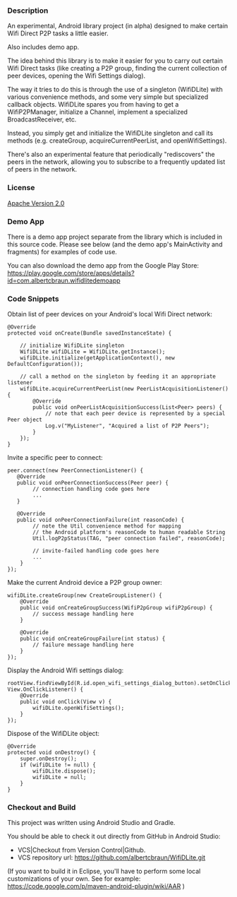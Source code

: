 
### Description
An experimental, Android library project (in alpha) designed to make certain Wifi Direct P2P tasks a little easier.

Also includes demo app.

The idea behind this library is to make it easier for you to carry out certain Wifi Direct tasks (like creating a P2P group,  finding the current collection of peer devices, opening the Wifi Settings dialog). 

The way it tries to do this is through the use of a singleton (WifiDLite) with various convenience methods, and some very simple but specialized callback objects. WifiDLite spares you from having to get a WifiP2PManager, initialize a Channel, implement a specialized BroadcastReceiver, etc. 

Instead, you simply get and initialize the WifiDLite singleton and call its methods (e.g. createGroup, acquireCurrentPeerList, and openWifiSettings). 

There's also an experimental feature that periodically "rediscovers" the peers in the network, allowing you to subscribe to a frequently updated list of peers in the network. 

### License
[Apache Version 2.0](http://www.apache.org/licenses/LICENSE-2.0.html)

### Demo App
There is a demo app project separate from the library which is included in this source code. Please see below (and the demo app's MainActivity and fragments) for examples of code use.

You can also download the demo app from the Google Play Store:
https://play.google.com/store/apps/details?id=com.albertcbraun.wifidlitedemoapp

### Code Snippets

Obtain list of peer devices on your Android's local Wifi Direct network:

    @Override
    protected void onCreate(Bundle savedInstanceState) {

        // initialize WifiDLite singleton
        WifiDLite wifiDLite = WifiDLite.getInstance();
        wifiDLite.initialize(getApplicationContext(), new DefaultConfiguration());

        // call a method on the singleton by feeding it an appropriate listener
        wifiDLite.acquireCurrentPeerList(new PeerListAcquisitionListener() {
            @Override
            public void onPeerListAcquisitionSuccess(List<Peer> peers) {
                // note that each peer device is represented by a special Peer object
                Log.v("MyListener", "Acquired a list of P2P Peers");
            }
        });
    }

Invite a specific peer to connect:

    peer.connect(new PeerConnectionListener() {
       @Override
       public void onPeerConnectionSuccess(Peer peer) {
            // connection handling code goes here
            ...
       }

       @Override
       public void onPeerConnectionFailure(int reasonCode) {
            // note the Util convenience method for mapping
            // the Android platform's reasonCode to human readable String
            Util.logP2pStatus(TAG, "peer connection failed", reasonCode);

            // invite-failed handling code goes here
            ...
        }
    });

Make the current Android device a P2P group owner:

    wifiDLite.createGroup(new CreateGroupListener() {
        @Override
        public void onCreateGroupSuccess(WifiP2pGroup wifiP2pGroup) {
            // success message handling here
        }

        @Override
        public void onCreateGroupFailure(int status) {
            // failure message handling here
        }
    });

Display the Android Wifi settings dialog:

    rootView.findViewById(R.id.open_wifi_settings_dialog_button).setOnClickListener(new View.OnClickListener() {
        @Override
        public void onClick(View v) {
            wifiDLite.openWifiSettings();
        }
    });

Dispose of the WifiDLite object:

    @Override
    protected void onDestroy() {
        super.onDestroy();
        if (wifiDLite != null) {
            wifiDLite.dispose();
            wifiDLite = null;
        }
    }

### Checkout and Build
This project was written using Android Studio and Gradle.

You should be able to check it out directly from GitHub in Android Studio:

* VCS|Checkout from Version Control|Github.
* VCS repository url: https://github.com/albertcbraun/WifiDLite.git

(If you want to build it in Eclipse, you'll have to perform some local customizations of your own. See for example: https://code.google.com/p/maven-android-plugin/wiki/AAR ) 

